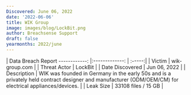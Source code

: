 ```yaml
---
Discovered: June 06, 2022
date: '2022-06-06'
title: WIK Group
image: images/blog/LockBit.png
author: Breachsense Support
draft: false
yearmonths: 2022/june
---
```



| Data Breach Report
------------:   |:-------------:    | :-----:|
| Victim    | wik-group.com      | 
| Threat Actor    | LockBit      | 
| Date Discovered    | Jun 06, 2022      | 
| Description    | WIK was founded in Germany in the early 50s and is a privately held contract designer and manufacturer (ODM/OEM/CM) for electrical appliances/devices.       | 
| Leak Size    | 33108 files / 15 GB      | 

